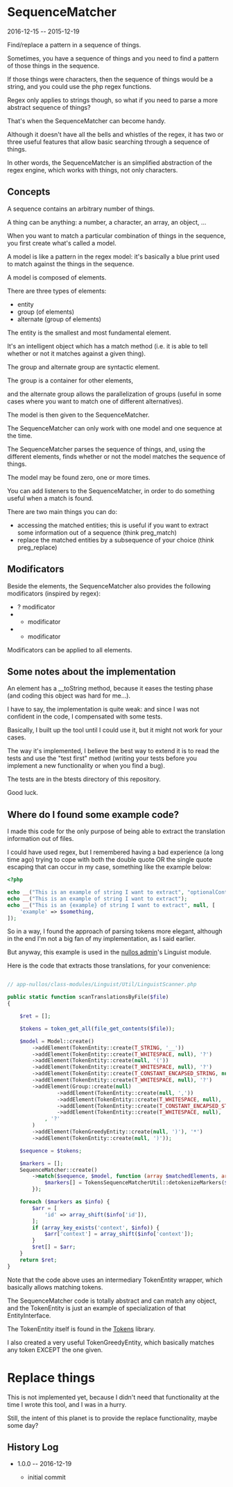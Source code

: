 SequenceMatcher
=========================
2016-12-15 -- 2015-12-19


Find/replace a pattern in a sequence of things.



Sometimes, you have a sequence of things and you need to find a pattern of those things in the sequence.

If those things were characters, then the sequence of things would be a string, and you could use the php regex functions.

Regex only applies to strings though, so what if you need to parse a more abstract sequence of things?

That's when the SequenceMatcher can become handy.

Although it doesn't have all the bells and whistles of the regex, it has two or three useful features that allow
basic searching through a sequence of things.

In other words, the SequenceMatcher is an simplified abstraction of the regex engine, which works with things, not only
characters.





Concepts
-------------


A sequence contains an arbitrary number of things.

A thing can be anything: a number, a character, an array, an object, ...

When you want to match a particular combination of things in the sequence, you first create what's called a model.

A model is like a pattern in the regex model: it's basically a blue print used to match against the things in the sequence.

A model is composed of elements.

There are three types of elements:

- entity
- group (of elements)
- alternate (group of elements)


The entity is the smallest and most fundamental element.

It's an intelligent object which has a match method (i.e. it is able to tell whether or not it matches
against a given thing).



The group and alternate group are syntactic element.

The group is a container for other elements,

and the alternate group allows the parallelization of groups (useful in some cases
where you want to match one of different alternatives).



The model is then given to the SequenceMatcher.

The SequenceMatcher can only work with one model and one sequence at the time.

The SequenceMatcher parses the sequence of things, and, using the different elements, finds whether or not the model
matches the sequence of things.

The model may be found zero, one or more times.


You can add listeners to the SequenceMatcher, in order to do something useful when a match is found.

There are two main things you can do:

- accessing the matched entities; this is useful if you want to extract some information out of a sequence (think preg_match)
- replace the matched entities by a subsequence of your choice (think preg_replace)




Modificators
----------------------

Beside the elements, the SequenceMatcher also provides the following modificators (inspired by regex):

- ? modificator
- + modificator
- * modificator



Modificators can be applied to all elements.




Some notes about the implementation
-----------------------------------

An element has a __toString method, because it eases the testing phase (and coding this object was hard for me...).

I have to say, the implementation is quite weak: and since I was not confident in
the code, I compensated with some tests.

Basically, I built up the tool until I could use it, but it might not work
for your cases.

The way it's implemented, I believe the best way to extend it is to
read the tests and use the "test first" method (writing your tests before you
implement a new functionality or when you find a bug).

The tests are in the btests directory of this repository.

Good luck.



Where do I found some example code?
----------------------------------

I made this code for the only purpose of being able to extract the
translation information out of files.

I could have used regex, but I remembered having a bad experience (a long time ago)
trying to cope with both the double quote OR the single quote escaping that
can occur in my case, something like the example below:

```php
<?php

echo __("This is an example of string I want to extract", "optionalContext");
echo __("This is an example of string I want to extract");
echo __("This is an {example} of string I want to extract", null, [
    'example' => $something,
]);
```

So in a way, I found the approach of parsing tokens more elegant,
although in the end I'm not a big fan of my implementation, as I said earlier.

But anyway, this example is used in the [nullos admin](https://github.com/lingtalfi/nullos-admin)'s Linguist module.

Here is the code that extracts those translations, for your convenience:

```php

// app-nullos/class-modules/Linguist/Util/LinguistScanner.php

public static function scanTranslationsByFile($file)
{

    $ret = [];

    $tokens = token_get_all(file_get_contents($file));

    $model = Model::create()
        ->addElement(TokenEntity::create(T_STRING, '__'))
        ->addElement(TokenEntity::create(T_WHITESPACE, null), '?')
        ->addElement(TokenEntity::create(null, '('))
        ->addElement(TokenEntity::create(T_WHITESPACE, null), '?')
        ->addElement(TokenEntity::create(T_CONSTANT_ENCAPSED_STRING, null), null, 'id')
        ->addElement(TokenEntity::create(T_WHITESPACE, null), '?')
        ->addElement(Group::create(null)
                ->addElement(TokenEntity::create(null, ','))
                ->addElement(TokenEntity::create(T_WHITESPACE, null), '?')
                ->addElement(TokenEntity::create(T_CONSTANT_ENCAPSED_STRING, null), null, 'context')
                ->addElement(TokenEntity::create(T_WHITESPACE, null), '?')
            , '?'
        )
        ->addElement(TokenGreedyEntity::create(null, ')'), '*')
        ->addElement(TokenEntity::create(null, ')'));

    $sequence = $tokens;

    $markers = [];
    SequenceMatcher::create()
        ->match($sequence, $model, function (array $matchedElements, array $matchedThings, array $_markers = null) use (&$markers) {
            $markers[] = TokensSequenceMatcherUtil::detokenizeMarkers($_markers);
        });

    foreach ($markers as $info) {
        $arr = [
            'id' => array_shift($info['id']),
        ];
        if (array_key_exists('context', $info)) {
            $arr['context'] = array_shift($info['context']);
        }
        $ret[] = $arr;
    }
    return $ret;
}

```

Note that the code above uses an intermediary TokenEntity wrapper,
which basically allows matching tokens.

The SequenceMatcher code is totally abstract and can match any object,
and the TokenEntity is just an example of specialization of that EntityInterface.


The TokenEntity itself is found in the [Tokens](https://github.com/lingtalfi/Tokens) library.

I also created a very useful TokenGreedyEntity, which basically matches
any token EXCEPT the one given.



Replace things
==================

This is not implemented yet, because I didn't need that functionality at the time I wrote this tool,
and I was in a hurry.

Still, the intent of this planet is to provide the replace functionality, maybe some day?






History Log
------------------

- 1.0.0 -- 2016-12-19

    - initial commit
























